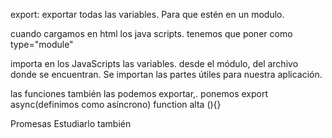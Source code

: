 


export: exportar todas las variables.  Para que estén en un modulo.

cuando cargamos en html los java scripts. tenemos que poner como type="module"

importa en los JavaScripts las variables. desde el módulo, del archivo donde se encuentran. Se importan las partes útiles para nuestra aplicación.


las funciones también las podemos exportar,. ponemos export async(definimos como asíncrono) function alta (){}

Promesas Estudiarlo también
